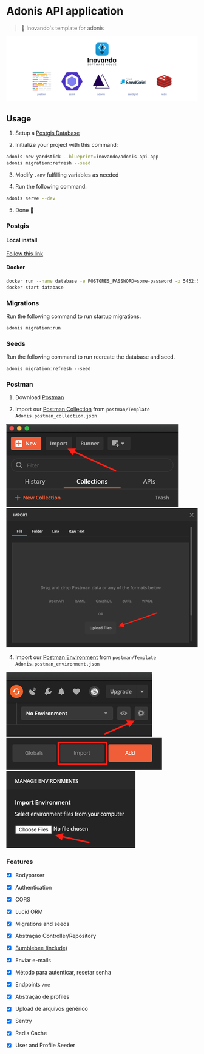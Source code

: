 # Adonis API application
> 🔺 Inovando's template for adonis

![Package Main Techs](docs/techs.png)

## Usage

1. Setup a [Postgis Database](#postgis)

2. Initialize your project with this command:

```bash
adonis new yardstick --blueprint=inovando/adonis-api-app
adonis migration:refresh --seed
```

3. Modify `.env` fulfilling variables as needed

4. Run the following command:

```bash
adonis serve --dev
```

5. Done 🎉

### Postgis

#### Local install

[Follow this link](https://postgis.net/install/)

#### Docker

```bash
docker run --name database -e POSTGRES_PASSWORD=some-password -p 5432:5432 -d postgis/postgis
docker start database
```

### Migrations

Run the following command to run startup migrations.

```js
adonis migration:run
```

### Seeds

Run the following command to run recreate the database and seed.

```js
adonis migration:refresh --seed
```

### Postman

1. Download [Postman](https://www.postman.com/downloads/)

3. Import our [Postman Collection](https://learning.postman.com/docs/postman/collections/intro-to-collections/) from `postman/Template Adonis.postman_collection.json`

![Postman Collection | First Step](docs/postman-collection-1.png)
![Postman Collection | Second Step](docs/postman-collection-2.png)

4. Import our [Postman Environment](https://learning.postman.com/docs/postman/variables-and-environments/managing-environments/) from `postman/Template Adonis.postman_environment.json`

![Postman Environment | First Step](docs/postman-environment-1.png)
![Postman Environment | Second Step](docs/postman-environment-2.png)
![Postman Environment | Second Step](docs/postman-environment-3.png)

### Features

- [x] Bodyparser
- [x] Authentication
- [x] CORS
- [x] Lucid ORM
- [x] Migrations and seeds
- [x] Abstração Controller/Repository
- [x] [Bumblebee (include)](https://github.com/rhwilr/adonis-bumblebee)
- [x] Enviar e-mails
- [x] Método para autenticar, resetar senha
- [x] Endpoints `/me`
- [x] Abstração de profiles
- [x] Upload de arquivos genérico
- [x] Sentry
- [x] Redis Cache
- [x] User and Profile Seeder

